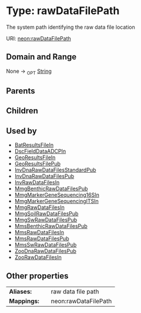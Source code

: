 
# Type: rawDataFilePath


The system path identifying the raw data file location

URI: [neon:rawDataFilePath](https://data.neonscience.org/rawDataFilePath)


## Domain and Range

None ->  <sub>OPT</sub> [String](types/String.md)

## Parents


## Children


## Used by

 * [BatResultsFileIn](BatResultsFileIn.md)
 * [DscFieldDataADCPIn](DscFieldDataADCPIn.md)
 * [GeoResultsFileIn](GeoResultsFileIn.md)
 * [GeoResultsFilePub](GeoResultsFilePub.md)
 * [InvDnaRawDataFilesStandardPub](InvDnaRawDataFilesStandardPub.md)
 * [InvDnaRawDataFilesPub](InvDnaRawDataFilesPub.md)
 * [InvRawDataFilesIn](InvRawDataFilesIn.md)
 * [MmgBenthicRawDataFilesPub](MmgBenthicRawDataFilesPub.md)
 * [MmgMarkerGeneSequencing16SIn](MmgMarkerGeneSequencing16SIn.md)
 * [MmgMarkerGeneSequencingITSIn](MmgMarkerGeneSequencingITSIn.md)
 * [MmgRawDataFilesIn](MmgRawDataFilesIn.md)
 * [MmgSoilRawDataFilesPub](MmgSoilRawDataFilesPub.md)
 * [MmgSwRawDataFilesPub](MmgSwRawDataFilesPub.md)
 * [MmsBenthicRawDataFilesPub](MmsBenthicRawDataFilesPub.md)
 * [MmsRawDataFilesIn](MmsRawDataFilesIn.md)
 * [MmsRawDataFilesPub](MmsRawDataFilesPub.md)
 * [MmsSwRawDataFilesPub](MmsSwRawDataFilesPub.md)
 * [ZooDnaRawDataFilesPub](ZooDnaRawDataFilesPub.md)
 * [ZooRawDataFilesIn](ZooRawDataFilesIn.md)

## Other properties

|  |  |  |
| --- | --- | --- |
| **Aliases:** | | raw data file path |
| **Mappings:** | | neon:rawDataFilePath |


